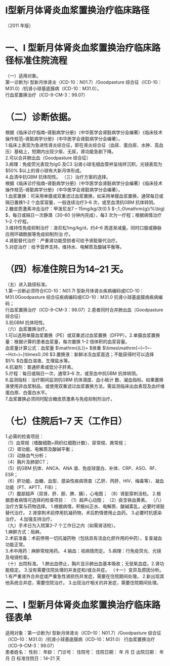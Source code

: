 # Ⅰ型新月体肾炎血浆置换治疗临床路径  
（2011 年版）  
# 一、I 型新月体肾炎血浆置换治疗临床路径标准住院流程  
（一）适用对象。  
第一诊断为I 型新月体肾炎（ICD-10：N01.7）/Goodpasture 综合征（ICD-10：M31.0）/抗肾小球基底膜病（ICD-10：M31.0）。  
行血浆置换治疗（ICD-9-CM-3：99.07）  
# （二）诊断依据。  
根据《临床诊疗指南–肾脏病学分册》（中华医学会肾脏病学分会编著）《临床技术操作规范–肾脏病学分册》（中华医学会肾脏病学分会编著）。  
1.临床上表现为急进性肾炎综合征，即在肾炎综合征（血尿、蛋白尿、水肿、高血压）基础上，短期内出现少尿、无尿，肾功能急剧下降。  
2.可以合并肺出血（Goodpasture 综合征）  
3.病理：免疫荧光表现为IgG 及C3 沿肾小球毛细血管袢呈线样沉积。光镜表现为 $50\% $以上的肾小球有大新月体形成。  
4.血清中抗GBM 抗体阳性。 （三）治疗方案的选择。  
根据《临床诊疗指南–肾脏病学分册》（中华医学会肾脏病学分会编著）《临床技术操作规范–肾脏病学分册》（中华医学会肾脏病学分会编著）。  
1.血浆置换：可采用单膜或双重滤过血浆置换，如采用单膜血浆置换，通常每日或隔日置换1–2 个血浆容量，一般连续治疗3–6 次，或至血清抗GBM 抗体转阴。  
2.糖皮质激素冲击治疗：甲泼尼龙7 – 15mg/kg/次(0.5 $-\;1.\;0\mathrm{g}/\%\big) $，每日或隔日一次静滴（30–60 分钟内完成），每3 次为一疗程；根据病情治疗1–2 个疗程。  
3.维持性免疫抑制治疗：泼尼松1mg/kg/d，约4–6 周逐渐减量。同时口服或静脉应用环磷酰胺等免疫抑制剂治 疗。  
4.肾脏替代治疗：严重肾功能受损者可给予肾脏替代治疗。  
5.对症治疗：给予营养支持，维持水、电解质及酸碱平衡等。  
# （四）标准住院日为14–21 天。  
（五）进入路径标准。  
1.第一诊断必须符合ICD-10：N01.7I 型新月体肾炎疾病编码或ICD-10：M31.0Goodpasture 综合征疾病编码或ICD-10：M31.0 抗肾小球基底膜病疾病编码；  
行血浆置换治疗（ICD-9-CM-3：99.07）2.患者同时合并肺出血（Goodpasture 综合征）  
3.抗GBM 抗体阳性。  
（六）血浆置换治疗。  
1.可以选用单膜血浆置换（PE）或双重滤过血浆置换（DFPP）。2.单膜血浆置换量：根据计算的患者血浆量，每次置换 1–2 倍体积的血浆容量。  
血浆量计算公式：血浆量 $\mathrm{(L)}= $体重 $\times\mathrm{~(~1~-~Hct~)~}\times0.\;06 $3.置换液：新鲜冰冻血浆首选；不能获得时可以选择 $5\% $白蛋白溶液、生理盐水等。  
4.抗凝剂：普通肝素或低分子肝素。  
5.疗程：每日或隔日一次，通常3–6 次，或至血中抗GBM 抗体转阴。  
6.监测指标：治疗期间监测抗GBM 抗体滴度、血小板计 数、凝血指标。如果置换液使用非血浆制品，或使用双重滤过血浆置换方法，需监测临床出血表现及血纤维蛋白原、白蛋白水平。  
7.血浆置换必须同时配合糖皮质激素与免疫抑制剂治疗。  
# （七）住院后1–7 天（工作日）  
1.必需的检查项目：  
（1）血常规（嗜酸细胞+网织红细胞计数）、尿常规、粪常规；  
（2）肾功能、电解质及酸碱平衡；  
（3）动脉血气分析；  
（4）胸片及肺部CT；  
（5）抗GBM 抗体、ANCA、ANA 谱、免疫球蛋白、补体、CRP、ASO、RF、ESR；  
（6）肝功能、血糖、血型、感染性疾病筛查（乙肝、丙肝、HIV、梅毒等）、凝血功能（PT、APTT、FIB）；  
（7）腹部超声（双肾、肝、胆、脾、胰），心电图； （8）肾脏穿刺活检。 2.根据患者病情可选择的检查项目： （1）超声心动图； （2）痰含铁血黄素。 （八）治疗方案与药物选择。 1.根据病情，积极纠正水、电解质、酸碱紊乱，必要时肾脏替代治疗。 2.肾穿刺术前停用抗凝药物，术后酌情使用止血药。 3.必要时抗感染治疗。 4.加强支持治疗。  
（九）手术日为入院第2–7 个工作日之内（如需肾活检）。  
1.麻醉方式：局麻。  
2.术前准备：术前停用一切抗凝药物（包括具有活血化瘀作用的中药），复查凝血功能正常。  
3.术中用药：麻醉常规用药。  4.输血：视病情而定。  5.病理：行免疫荧光、光镜及电镜检查。  
（十）出院标准。 1.肺出血停止，胸片显示肺出血基本吸收；无低氧血症。2.肾功能稳定。 3.没有需要住院处理的并发症和/或合并症。 （十一）变异及原因分析。 1.有严重肾外合并症或严重急性肾损伤并发症，需要在住院期间处理。 2.新出现其他系统合并症，需要住院治疗。 3.出现治疗相关的并发症，需要住院期间处理。  
# 二、I 型新月体肾炎血浆置换治疗临床路径表单  
适用对象：第一诊断为I 型新月体肾炎（ICD–10：N01.7）/Goodpasture 综合征（ICD–10：M31.0）/抗肾小球基底膜病（ICD–10：M31.0） 行血浆置换治疗（ICD-9-CM-3：99.07）  
患者姓名：       性别：    年龄：      门诊号：        住院号：            住院日期：     年  月  日    出院日期：     年  月  日   标准住院日：14–21 天  
